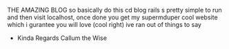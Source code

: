 <h>THE AMAZING BLOG</h1>
so basically do this
  cd blog
  rails s
pretty simple to run and then visit localhost, once done you get my supermduper cool website which i gurantee you will love (cool right)
ive ran out of things to say
- Kinda Regards Callum the Wise
